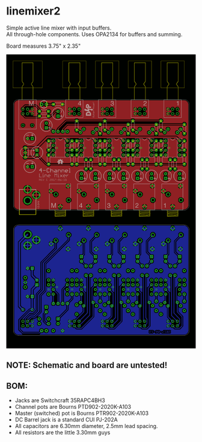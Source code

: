 linemixer2
=================

Simple active line mixer with input buffers.  
All through-hole components. 
Uses OPA2134 for buffers and summing.

Board measures 3.75" x 2.35" 

![Board](/linemixer2.brd.png?raw=true)

## NOTE: Schematic and board are untested!

## BOM:
* Jacks are Switchcraft 35RAPC4BH3  
* Channel pots are Bourns PTD902-2020K-A103
* Master (switched) pot is Bourns PTR902-2020K-A103
* DC Barrel jack is a standard CUI PJ-202A
* All capacitors are 6.30mm diameter, 2.5mm lead spacing.
* All resistors are the little 3.30mm guys
